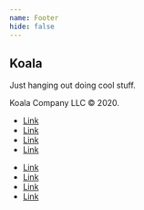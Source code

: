 ```yaml
---
name: Footer
hide: false
---
```


<!--
  Notes:
  - Sections are columns on Desktop
  - Sections stack up on Mobile
 -->

<section>

## Koala

Just hanging out doing cool stuff.

Koala Company LLC &copy; 2020.

</section>

<section>

- [Link](#link)
- [Link](#link)
- [Link](#link)
- [Link](#link)

</section>

<section>

- [Link](#link)
- [Link](#link)
- [Link](#link)
- [Link](#link)

</section>
